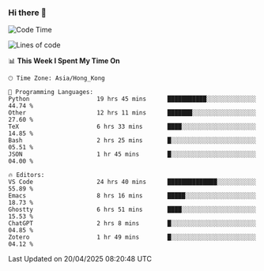 ### Hi there 👋

<!--
**nicehiro/nicehiro** is a ✨ _special_ ✨ repository because its `README.md` (this file) appears on your GitHub profile.

Here are some ideas to get you started:

- 🔭 I’m currently working on ...
- 🌱 I’m currently learning ...
- 👯 I’m looking to collaborate on ...
- 🤔 I’m looking for help with ...
- 💬 Ask me about ...
- 📫 How to reach me: ...
- 😄 Pronouns: ...
- ⚡ Fun fact: ...
-->

<!--START_SECTION:waka-->
![Code Time](http://img.shields.io/badge/Code%20Time-550%20hrs%2056%20mins-blue)

![Lines of code](https://img.shields.io/badge/From%20Hello%20World%20I%27ve%20Written-1.7%20million%20lines%20of%20code-blue)

📊 **This Week I Spent My Time On** 

```text
🕑︎ Time Zone: Asia/Hong_Kong

💬 Programming Languages: 
Python                   19 hrs 45 mins      ███████████░░░░░░░░░░░░░░   44.74 % 
Other                    12 hrs 11 mins      ███████░░░░░░░░░░░░░░░░░░   27.60 % 
TeX                      6 hrs 33 mins       ████░░░░░░░░░░░░░░░░░░░░░   14.85 % 
Bash                     2 hrs 25 mins       █░░░░░░░░░░░░░░░░░░░░░░░░   05.51 % 
JSON                     1 hr 45 mins        █░░░░░░░░░░░░░░░░░░░░░░░░   04.00 % 

🔥 Editors: 
VS Code                  24 hrs 40 mins      ██████████████░░░░░░░░░░░   55.89 % 
Emacs                    8 hrs 16 mins       █████░░░░░░░░░░░░░░░░░░░░   18.73 % 
Ghostty                  6 hrs 51 mins       ████░░░░░░░░░░░░░░░░░░░░░   15.53 % 
ChatGPT                  2 hrs 8 mins        █░░░░░░░░░░░░░░░░░░░░░░░░   04.85 % 
Zotero                   1 hr 49 mins        █░░░░░░░░░░░░░░░░░░░░░░░░   04.12 % 
```


 Last Updated on 20/04/2025 08:20:48 UTC
<!--END_SECTION:waka-->
